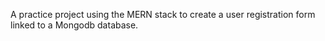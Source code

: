 A practice project using the MERN stack to create a user registration form linked to a Mongodb database.
